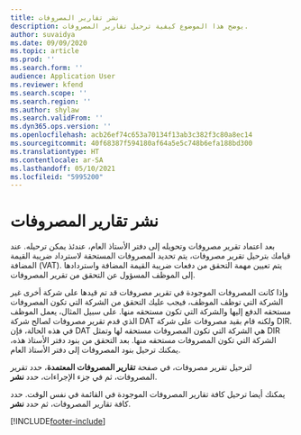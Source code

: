```yaml
---
title: نشر تقارير المصروفات
description: يوضح هذا الموضوع كيفية ترحيل تقارير المصروفات.
author: suvaidya
ms.date: 09/09/2020
ms.topic: article
ms.prod: ''
ms.search.form: ''
audience: Application User
ms.reviewer: kfend
ms.search.scope: ''
ms.search.region: ''
ms.author: shylaw
ms.search.validFrom: ''
ms.dyn365.ops.version: ''
ms.openlocfilehash: acb26ef74c653a70134f13ab3c382f3c80a8ec14
ms.sourcegitcommit: 40f68387f594180af64a5e5c748b6efa188bd300
ms.translationtype: HT
ms.contentlocale: ar-SA
ms.lasthandoff: 05/10/2021
ms.locfileid: "5995200"
---
```

# <a name="post-expense-reports"></a>نشر تقارير المصروفات

بعد اعتماد تقرير مصروفات وتحويله إلى دفتر الأستاذ العام، عندئذ يمكن ترحيله. عند قيامك بترحيل تقرير مصروفات، يتم تحديد المصروفات المستحقة لاسترداد ضريبة القيمة المضافة (VAT). يتم تعيين مهمة التحقق من دفعات ضريبة القيمة المضافة واستردادها إلى الموظف المسؤول عن التحقق من تقرير المصروفات.

وإذا كانت المصروفات الموجودة في تقرير مصروفات قد تم قيدها على شركة أخرى غير الشركة التي توظف الموظف، فيجب عليك التحقق من الشركة التي تكون المصروفات مستحقه الدفع إليها والشركة التي تكون مستحقه منها. على سبيل المثال، يعمل الموظف الذي قدم تقرير مصروفات لصالح شركة DAT ولكنه قام بقيد مصروفات على شركة DIR. في هذه الحالة، فإن DAT هي الشركة التي تكون المصروفات مستحقه لها وتمثل DIR الشركة التي تكون المصروفات مستحقه منها. بعد التحقق من بنود دفتر الأستاذ هذه، يمكنك ترحيل بنود المصروفات إلى دفتر الأستاذ العام.

لترحيل تقرير مصروفات، في صفحة **تقارير المصروفات المعتمدة**، حدد تقرير المصروفات، ثم في جزء الإجراءات، حدد **نشر**.

يمكنك أيضا ترحيل كافة تقارير المصروفات الموجودة في القائمة في نفس الوقت. حدد كافة تقارير المصروفات، ثم حدد **نشر**.


[!INCLUDE[footer-include](../includes/footer-banner.md)]